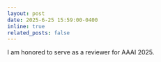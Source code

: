 ```yaml
---
layout: post
date: 2025-6-25 15:59:00-0400
inline: true
related_posts: false
---
```


I am honored to serve as a reviewer for AAAI 2025.
